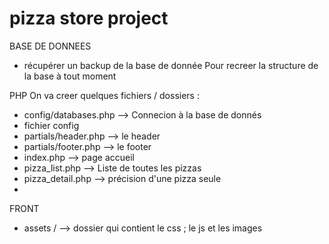 # pizza store project

BASE DE DONNEES
- récupérer un backup de la base de donnée
Pour recreer la structure de la base à tout moment




PHP
 On va creer quelques fichiers / dossiers :
- config/databases.php --> Connecion à la base de donnés
- fichier config
- partials/header.php --> le header
- partials/footer.php --> le footer
- index.php --> page accueil
- pizza_list.php --> Liste de toutes les pizzas
- pizza_detail.php --> précision d'une pizza seule
- 

FRONT
- assets / --> dossier qui contient le css ; le js et les images





